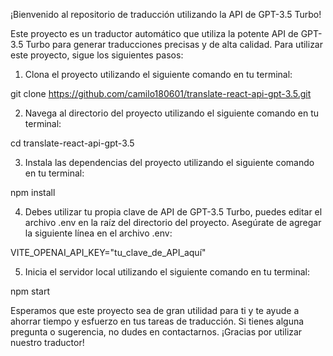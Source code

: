 ¡Bienvenido al repositorio de traducción utilizando la API de GPT-3.5 Turbo!

Este proyecto es un traductor automático que utiliza la potente API de GPT-3.5 Turbo para generar traducciones precisas y de alta calidad. Para utilizar este proyecto, sigue los siguientes pasos:

1. Clona el proyecto utilizando el siguiente comando en tu terminal:

git clone https://github.com/camilo180601/translate-react-api-gpt-3.5.git

2. Navega al directorio del proyecto utilizando el siguiente comando en tu terminal:

cd translate-react-api-gpt-3.5

3. Instala las dependencias del proyecto utilizando el siguiente comando en tu terminal:

npm install

4. Debes utilizar tu propia clave de API de GPT-3.5 Turbo, puedes editar el archivo .env en la raíz del directorio del proyecto. Asegúrate de agregar la siguiente línea en el archivo .env:

VITE_OPENAI_API_KEY="tu_clave_de_API_aquí"

5. Inicia el servidor local utilizando el siguiente comando en tu terminal:

npm start

Esperamos que este proyecto sea de gran utilidad para ti y te ayude a ahorrar tiempo y esfuerzo en tus tareas de traducción. Si tienes alguna pregunta o sugerencia, no dudes en contactarnos. ¡Gracias por utilizar nuestro traductor!
